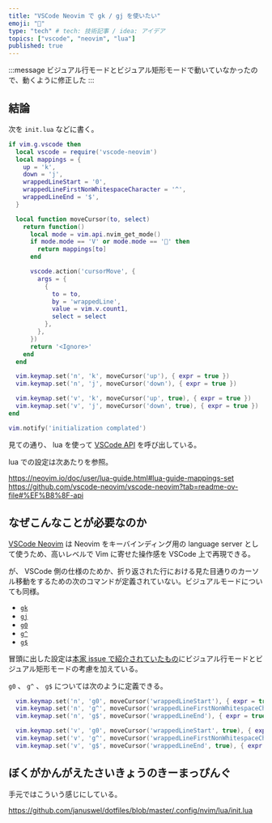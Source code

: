 ```yaml
---
title: "VSCode Neovim で gk / gj を使いたい"
emoji: "🫵"
type: "tech" # tech: 技術記事 / idea: アイデア
topics: ["vscode", "neovim", "lua"]
published: true
---
```


:::message
ビジュアル行モードとビジュアル矩形モードで動いていなかったので、動くように修正した
:::

## 結論

次を `init.lua` などに書く。

```lua
if vim.g.vscode then
  local vscode = require('vscode-neovim')
  local mappings = {
    up = 'k',
    down = 'j',
    wrappedLineStart = '0',
    wrappedLineFirstNonWhitespaceCharacter = '^',
    wrappedLineEnd = '$',
  }

  local function moveCursor(to, select)
    return function()
      local mode = vim.api.nvim_get_mode()
      if mode.mode == 'V' or mode.mode == '' then
        return mappings[to]
      end

      vscode.action('cursorMove', {
        args = {
          {
            to = to,
            by = 'wrappedLine',
            value = vim.v.count1,
            select = select
          },
        },
      })
      return '<Ignore>'
    end
  end

  vim.keymap.set('n', 'k', moveCursor('up'), { expr = true })
  vim.keymap.set('n', 'j', moveCursor('down'), { expr = true })

  vim.keymap.set('v', 'k', moveCursor('up', true), { expr = true })
  vim.keymap.set('v', 'j', moveCursor('down', true), { expr = true })
end

vim.notify('initialization complated')
```

見ての通り、 lua を使って [VSCode API](https://code.visualstudio.com/api/references/commands) を呼び出している。

lua での設定は次あたりを参照。

https://neovim.io/doc/user/lua-guide.html#lua-guide-mappings-set
https://github.com/vscode-neovim/vscode-neovim?tab=readme-ov-file#%EF%B8%8F-api

## なぜこんなことが必要なのか

[VSCode Neovim](https://github.com/vscode-neovim/vscode-neovim) は Neovim をキーバインディング用の language server として使うため、高いレベルで Vim に寄せた操作感を VSCode 上で再現できる。

が、 VSCode 側の仕様のためか、折り返された行における見た目通りのカーソル移動をするための次のコマンドが定義されていない。ビジュアルモードについても同様。

- [`gk`](https://neovim.io/doc/user/motion.html#gk)
- [`gj`](https://neovim.io/doc/user/motion.html#gj)
- [`g0`](https://neovim.io/doc/user/motion.html#g0)
- [`g^`](https://neovim.io/doc/user/motion.html#g%5E)
- [`g$`](https://neovim.io/doc/user/motion.html#g%24)

冒頭に出した設定は[本家 issue で紹介されていたもの](https://github.com/vscode-neovim/vscode-neovim/issues/576#issuecomment-1835799743)にビジュアル行モードとビジュアル矩形モードの考慮を加えている。

`g0` 、 `g^` 、 `g$` については次のように定義できる。

```lua
  vim.keymap.set('n', 'g0', moveCursor('wrappedLineStart'), { expr = true })
  vim.keymap.set('n', 'g^', moveCursor('wrappedLineFirstNonWhitespaceCharacter'), { expr = true })
  vim.keymap.set('n', 'g$', moveCursor('wrappedLineEnd'), { expr = true })

  vim.keymap.set('v', 'g0', moveCursor('wrappedLineStart', true), { expr = true })
  vim.keymap.set('v', 'g^', moveCursor('wrappedLineFirstNonWhitespaceCharacter', true), { expr = true })
  vim.keymap.set('v', 'g$', moveCursor('wrappedLineEnd', true), { expr = true })
```

## ぼくがかんがえたさいきょうのきーまっぴんぐ

手元ではこういう感じにしている。

https://github.com/januswel/dotfiles/blob/master/.config/nvim/lua/init.lua
